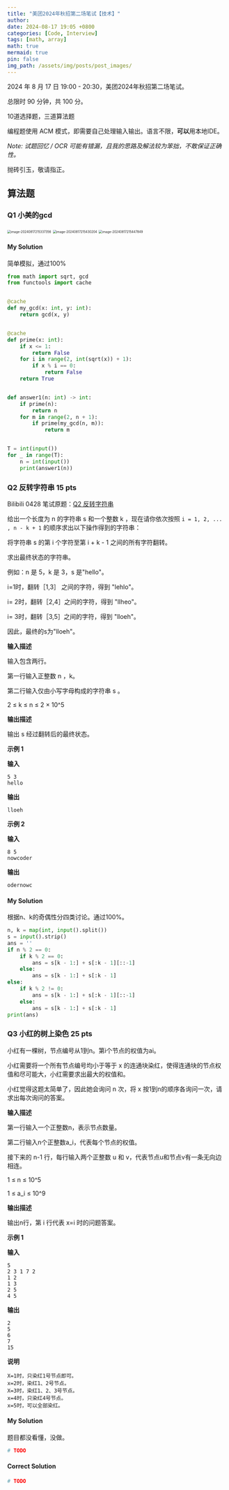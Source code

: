 ```yaml
---
title: "美团2024年秋招第二场笔试【技术】"
author: 
date: 2024-08-17 19:05 +0800
categories: [Code, Interview]
tags: [math, array]
math: true
mermaid: true
pin: false
img_path: /assets/img/posts/post_images/
---
```


2024 年 8 月 17 日 19:00 - 20:30，美团2024年秋招第二场笔试。



总限时 90 分钟，共 100 分。



10道选择题，三道算法题



编程题使用 ACM 模式，即需要自己处理输入输出。语言不限，**可以**用本地IDE。



*Note: 试题回忆 / OCR 可能有错漏，且我的思路及解法较为笨拙，不敢保证正确性。*



抛砖引玉，敬请指正。



## 算法题

### Q1 小美的gcd

<img src="../../assets/img/posts/post_images/image-20240817215337356.png" alt="image-20240817215337356" style="zoom:50%;" />

<img src="../../assets/img/posts/post_images/image-20240817215430204.png" alt="image-20240817215430204" style="zoom:50%;" />

<img src="../../assets/img/posts/post_images/image-20240817215447849.png" alt="image-20240817215447849" style="zoom:50%;" />

#### My Solution

简单模拟，通过100%

```python
from math import sqrt, gcd
from functools import cache


@cache
def my_gcd(x: int, y: int):
    return gcd(x, y)


@cache
def prime(x: int):
    if x <= 1:
        return False
    for i in range(2, int(sqrt(x)) + 1):
        if x % i == 0:
            return False
    return True


def answer1(n: int) -> int:
    if prime(n):
        return n
    for m in range(2, n + 1):
        if prime(my_gcd(n, m)):
            return m


T = int(input())
for _ in range(T):
    n = int(input())
    print(answer1(n))
```



### Q2 反转字符串 15 pts

Bilibili 0428 笔试原题：[Q2 反转字符串](https://xuyanshi.github.io/posts/bilibili-summer24-coding-test-0428/#q2-%E5%8F%8D%E8%BD%AC%E5%AD%97%E7%AC%A6%E4%B8%B2)

给出一个长度为 n 的字符串 s 和一个整数 k ，现在请你依次按照 `i = 1, 2, ... , n - k + 1` 的顺序求出以下操作得到的字符串：

将字符串 s 的第 i 个字符至第 i + k - 1 之间的所有字符翻转。

求出最终状态的字符串。

例如：n 是 5，k 是 3，s 是"hello"。

i=1时，翻转［1,3］ 之间的字符，得到 "lehlo"。

i= 2时，翻转［2,4］之间的字符，得到 "lIheo"。

i= 3时，翻转［3,5］之间的字符，得到 "lloeh"。

因此，最终的s为"lloeh"。

**输入描述**

输入包含两行。

第一行输入正整数 n ，k。

第二行输入仅由小写字母构成的字符串 s 。

2 ≤ k ≤ n ≤ 2 × 10^5

**输出描述**

输出 s 经过翻转后的最终状态。

**示例 1**

**输入**

```
5 3
hello
```

**输出**

```
lloeh
```

**示例 2**

**输入**

```
8 5
nowcoder
```

**输出**

```
odernowc
```

#### My Solution

根据n、k的奇偶性分四类讨论。通过100%。

```python
n, k = map(int, input().split())
s = input().strip()
ans = ''
if n % 2 == 0:
    if k % 2 == 0:
        ans = s[k - 1:] + s[:k - 1][::-1]
    else:
        ans = s[k - 1:] + s[:k - 1]
else:
    if k % 2 != 0:
        ans = s[k - 1:] + s[:k - 1][::-1]
    else:
        ans = s[k - 1:] + s[:k - 1]
print(ans)
```



### Q3 小红的树上染色 25 pts

小红有一棵树，节点编号从1到n。第i个节点的权值为ai。

小红需要将一个所有节点编号均小于等于 x 的连通块染红，使得连通块的节点权值和尽可能大，小红需要求出最大的权值和。

小红觉得这题太简单了，因此她会询问 n 次，将 x 按1到n的顺序各询问一次，请求出每次询问的答案。



**输入描述**

第一行输入一个正整数n，表示节点数量。

第二行输入n个正整数a_i，代表每个节点的权值。

接下来的 n-1 行，每行输入两个正整数 u 和 v，代表节点u和节点v有一条无向边相连。

1 ≤ n ≤ 10^5

1 ≤ a_i ≤ 10^9

**输出描述**

输出n行，第 i 行代表 x=i 时的问题答案。

**示例 1**

**输入**

```
5
2 3 1 7 2
1 2
1 3
2 5
4 5
```

**输出**

```
2
5
6
7
15
```

**说明**

```
X=1时，只染红1号节点即可。
x=2时，染红1、2号节点。
X=3时，染红1、2、3号节点。
x=4时，只染红4号节点。
x=5时，可以全部染红。
```



#### My Solution

题目都没看懂，没做。

```python
# TODO
```

#### Correct Solution

```python
# TODO
```

